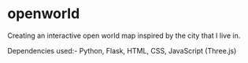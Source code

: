# openworld
Creating an interactive open world map inspired by the city that I live in.

Dependencies used:-
Python, Flask, HTML, CSS, JavaScript (Three.js)